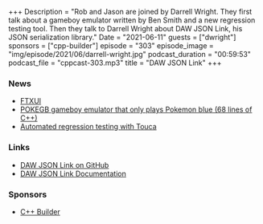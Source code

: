 +++
Description = "Rob and Jason are joined by Darrell Wright. They first talk about a gameboy emulator written by Ben Smith and a new regression testing tool. Then they talk to Darrell Wright about DAW JSON Link, his JSON serialization library."
Date = "2021-06-11"
guests = ["dwright"]
sponsors = ["cpp-builder"]
episode = "303"
episode_image = "img/episode/2021/06/darrell-wright.jpg"
podcast_duration = "00:59:53"
podcast_file = "cppcast-303.mp3"
title = "DAW JSON Link"
+++

### News ###

 - [FTXUI](https://github.com/ArthurSonzogni/FTXUI)
 - [POKEGB gameboy emulator that only plays Pokemon blue (68 lines of C++)](https://binji.github.io/posts/pokegb/)
 - [Automated regression testing with Touca](https://blog.touca.io/starting-vision/)

### Links ###

 - [DAW JSON Link on GitHub](https://github.com/beached/daw_json_link)
 - [DAW JSON Link Documentation](https://beached.github.io/daw_json_link/html/)

### Sponsors ###

- [C++ Builder](https://www.embarcadero.com/products/cbuilder/start-for-free?utm_source=CppCast&utm_medium=AffiliateOutreach&utm_content=BannerCppCast)
